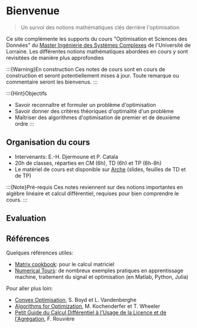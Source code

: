 # Bienvenue

> Un survol des notions mathématiques clés derrière l'optimisation

Ce site complémente les supports du cours "Optimisation et Sciences des Données" du [Master Ingénierie des Systèmes Complexes](fst.univ-lorraine.fr/formations/master-ingenierie-des-systemes-complexes) de l'Université de Lorraine. Les différentes notions mathématiques abordées en cours y sont revisitées de manière plus approfondies

:::{Warning}En construction
Ces notes de cours sont en cours de construction et seront potentiellement mises à jour. Toute remarque ou commentaire seront les bienvenus.
:::

:::{Hint}Objectifs
- Savoir reconnaître et formuler un problème d'optimisation
- Savoir donner des critères théoriques d'optimalité d'un problème
- Maîtriser des algorithmes d'optimisation de premier et de deuxième ordre
:::

## Organisation du cours
- Intervenants: E.-H. Djermoune et P. Catala
- 20h de classes, réparties en CM (6h), TD (6h) et TP (6h-8h)
- Le matériel de cours est disponible sur [Arche](https://arche.univ-lorraine.fr/) (slides, feuilles de TD et de TP)

:::{Note}Pré-requis
Ces notes reviennent sur des notions importantes en algèbre linéaire et calcul différentiel, requises pour bien comprendre le cours.
:::

## Evaluation

## Références

Quelques références utiles:
- [Matrix cookbook](https://www.math.uwaterloo.ca/~hwolkowi/matrixcookbook.pdf): pour le calcul matriciel
- [Numerical Tours](www.numerical-tours.com): de nombreux exemples pratiques en apprentissage machine, traitement du signal et optimisation (en Matlab, Python, Julia)

Pour aller plus loin:
- [Convex Optimisation](http://web.stanford.edu/~boyd/cvxbook/), S. Boyd et L. Vandenberghe
- [Algorithms for Optimization](http://algorithmsbook.com/optimization), M. Kochenderfer et T. Wheeler
- [Petit Guide du Calcul Différentiel à l'Usage de la Licence et de l'Agrégation](http://math.univ-cotedazur.fr/~frou/PGCD.html), F. Rouvière
